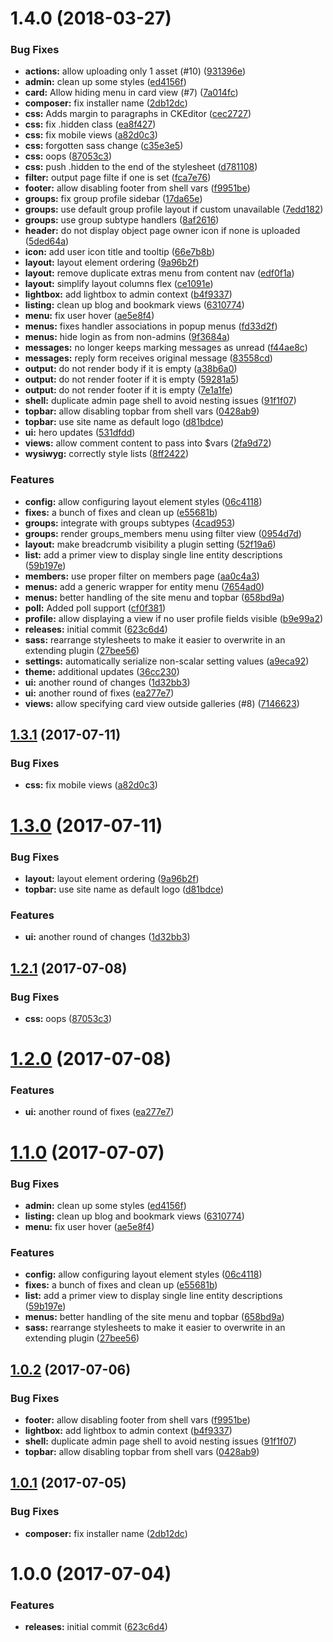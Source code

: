 <a name="1.4.0"></a>
# 1.4.0 (2018-03-27)


### Bug Fixes

* **actions:** allow uploading only 1 asset (#10) ([931396e](https://github.com/hypeJunction/hypeUI/commit/931396e))
* **admin:** clean up some styles ([ed4156f](https://github.com/hypeJunction/hypeUI/commit/ed4156f))
* **card:** Allow hiding menu in card view (#7) ([7a014fc](https://github.com/hypeJunction/hypeUI/commit/7a014fc))
* **composer:** fix installer name ([2db12dc](https://github.com/hypeJunction/hypeUI/commit/2db12dc))
* **css:** Adds margin to paragraphs in CKEditor ([cec2727](https://github.com/hypeJunction/hypeUI/commit/cec2727))
* **css:** fix .hidden class ([ea8f427](https://github.com/hypeJunction/hypeUI/commit/ea8f427))
* **css:** fix mobile views ([a82d0c3](https://github.com/hypeJunction/hypeUI/commit/a82d0c3))
* **css:** forgotten sass change ([c35e3e5](https://github.com/hypeJunction/hypeUI/commit/c35e3e5))
* **css:** oops ([87053c3](https://github.com/hypeJunction/hypeUI/commit/87053c3))
* **css:** push .hidden to the end of the stylesheet ([d781108](https://github.com/hypeJunction/hypeUI/commit/d781108))
* **filter:** output page filte if one is set ([fca7e76](https://github.com/hypeJunction/hypeUI/commit/fca7e76))
* **footer:** allow disabling footer from shell vars ([f9951be](https://github.com/hypeJunction/hypeUI/commit/f9951be))
* **groups:** fix group profile sidebar ([17da65e](https://github.com/hypeJunction/hypeUI/commit/17da65e))
* **groups:** use default group profile layout if custom unavailable ([7edd182](https://github.com/hypeJunction/hypeUI/commit/7edd182))
* **groups:** use group subtype handlers ([8af2616](https://github.com/hypeJunction/hypeUI/commit/8af2616))
* **header:** do not display object page owner icon if none is uploaded ([5ded64a](https://github.com/hypeJunction/hypeUI/commit/5ded64a))
* **icon:** add user icon title and tooltip ([66e7b8b](https://github.com/hypeJunction/hypeUI/commit/66e7b8b))
* **layout:** layout element ordering ([9a96b2f](https://github.com/hypeJunction/hypeUI/commit/9a96b2f))
* **layout:** remove duplicate extras menu from content nav ([edf0f1a](https://github.com/hypeJunction/hypeUI/commit/edf0f1a))
* **layout:** simplify layout columns flex ([ce1091e](https://github.com/hypeJunction/hypeUI/commit/ce1091e))
* **lightbox:** add lightbox to admin context ([b4f9337](https://github.com/hypeJunction/hypeUI/commit/b4f9337))
* **listing:** clean up blog and bookmark views ([6310774](https://github.com/hypeJunction/hypeUI/commit/6310774))
* **menu:** fix user hover ([ae5e8f4](https://github.com/hypeJunction/hypeUI/commit/ae5e8f4))
* **menus:** fixes handler associations in popup menus ([fd33d2f](https://github.com/hypeJunction/hypeUI/commit/fd33d2f))
* **menus:** hide login as from non-admins ([9f3684a](https://github.com/hypeJunction/hypeUI/commit/9f3684a))
* **messages:** no longer keeps marking messages as unread ([f44ae8c](https://github.com/hypeJunction/hypeUI/commit/f44ae8c))
* **messages:** reply form receives original message ([83558cd](https://github.com/hypeJunction/hypeUI/commit/83558cd))
* **output:** do not render body if it is empty ([a38b6a0](https://github.com/hypeJunction/hypeUI/commit/a38b6a0))
* **output:** do not render footer if it is empty ([59281a5](https://github.com/hypeJunction/hypeUI/commit/59281a5))
* **output:** do not render footer if it is empty ([7e1a1fe](https://github.com/hypeJunction/hypeUI/commit/7e1a1fe))
* **shell:** duplicate admin page shell to avoid nesting issues ([91f1f07](https://github.com/hypeJunction/hypeUI/commit/91f1f07))
* **topbar:** allow disabling topbar from shell vars ([0428ab9](https://github.com/hypeJunction/hypeUI/commit/0428ab9))
* **topbar:** use site name as default logo ([d81bdce](https://github.com/hypeJunction/hypeUI/commit/d81bdce))
* **ui:** hero updates ([531dfdd](https://github.com/hypeJunction/hypeUI/commit/531dfdd))
* **views:** allow comment content to pass into $vars ([2fa9d72](https://github.com/hypeJunction/hypeUI/commit/2fa9d72))
* **wysiwyg:** correctly style lists ([8ff2422](https://github.com/hypeJunction/hypeUI/commit/8ff2422))

### Features

* **config:** allow configuring layout element styles ([06c4118](https://github.com/hypeJunction/hypeUI/commit/06c4118))
* **fixes:** a bunch of fixes and clean up ([e55681b](https://github.com/hypeJunction/hypeUI/commit/e55681b))
* **groups:** integrate with groups subtypes ([4cad953](https://github.com/hypeJunction/hypeUI/commit/4cad953))
* **groups:** render groups_members menu using filter view ([0954d7d](https://github.com/hypeJunction/hypeUI/commit/0954d7d))
* **layout:** make breadcrumb visibility a plugin setting ([52f19a6](https://github.com/hypeJunction/hypeUI/commit/52f19a6))
* **list:** add a primer view to display single line entity descriptions ([59b197e](https://github.com/hypeJunction/hypeUI/commit/59b197e))
* **members:** use proper filter on members page ([aa0c4a3](https://github.com/hypeJunction/hypeUI/commit/aa0c4a3))
* **menus:** add a generic wrapper for entity menu ([7654ad0](https://github.com/hypeJunction/hypeUI/commit/7654ad0))
* **menus:** better handling of the site menu and topbar ([658bd9a](https://github.com/hypeJunction/hypeUI/commit/658bd9a))
* **poll:** Added poll support ([cf0f381](https://github.com/hypeJunction/hypeUI/commit/cf0f381))
* **profile:** allow displaying a view if no user profile fields visible ([b9e99a2](https://github.com/hypeJunction/hypeUI/commit/b9e99a2))
* **releases:** initial commit ([623c6d4](https://github.com/hypeJunction/hypeUI/commit/623c6d4))
* **sass:** rearrange stylesheets to make it easier to overwrite in an extending plugin ([27bee56](https://github.com/hypeJunction/hypeUI/commit/27bee56))
* **settings:** automatically serialize non-scalar setting values ([a9eca92](https://github.com/hypeJunction/hypeUI/commit/a9eca92))
* **theme:** additional updates ([36cc230](https://github.com/hypeJunction/hypeUI/commit/36cc230))
* **ui:** another round of changes ([1d32bb3](https://github.com/hypeJunction/hypeUI/commit/1d32bb3))
* **ui:** another round of fixes ([ea277e7](https://github.com/hypeJunction/hypeUI/commit/ea277e7))
* **views:** allow specifying card view outside galleries (#8) ([7146623](https://github.com/hypeJunction/hypeUI/commit/7146623))



<a name="1.3.1"></a>
## [1.3.1](https://github.com/hypeJunction/hypeUI/compare/1.3.0...v1.3.1) (2017-07-11)


### Bug Fixes

* **css:** fix mobile views ([a82d0c3](https://github.com/hypeJunction/hypeUI/commit/a82d0c3))



<a name="1.3.0"></a>
# [1.3.0](https://github.com/hypeJunction/hypeUI/compare/1.2.1...v1.3.0) (2017-07-11)


### Bug Fixes

* **layout:** layout element ordering ([9a96b2f](https://github.com/hypeJunction/hypeUI/commit/9a96b2f))
* **topbar:** use site name as default logo ([d81bdce](https://github.com/hypeJunction/hypeUI/commit/d81bdce))

### Features

* **ui:** another round of changes ([1d32bb3](https://github.com/hypeJunction/hypeUI/commit/1d32bb3))



<a name="1.2.1"></a>
## [1.2.1](https://github.com/hypeJunction/hypeUI/compare/1.2.0...v1.2.1) (2017-07-08)


### Bug Fixes

* **css:** oops ([87053c3](https://github.com/hypeJunction/hypeUI/commit/87053c3))



<a name="1.2.0"></a>
# [1.2.0](https://github.com/hypeJunction/hypeUI/compare/1.1.0...v1.2.0) (2017-07-08)


### Features

* **ui:** another round of fixes ([ea277e7](https://github.com/hypeJunction/hypeUI/commit/ea277e7))



<a name="1.1.0"></a>
# [1.1.0](https://github.com/hypeJunction/hypeUI/compare/1.0.2...v1.1.0) (2017-07-07)


### Bug Fixes

* **admin:** clean up some styles ([ed4156f](https://github.com/hypeJunction/hypeUI/commit/ed4156f))
* **listing:** clean up blog and bookmark views ([6310774](https://github.com/hypeJunction/hypeUI/commit/6310774))
* **menu:** fix user hover ([ae5e8f4](https://github.com/hypeJunction/hypeUI/commit/ae5e8f4))

### Features

* **config:** allow configuring layout element styles ([06c4118](https://github.com/hypeJunction/hypeUI/commit/06c4118))
* **fixes:** a bunch of fixes and clean up ([e55681b](https://github.com/hypeJunction/hypeUI/commit/e55681b))
* **list:** add a primer view to display single line entity descriptions ([59b197e](https://github.com/hypeJunction/hypeUI/commit/59b197e))
* **menus:** better handling of the site menu and topbar ([658bd9a](https://github.com/hypeJunction/hypeUI/commit/658bd9a))
* **sass:** rearrange stylesheets to make it easier to overwrite in an extending plugin ([27bee56](https://github.com/hypeJunction/hypeUI/commit/27bee56))



<a name="1.0.2"></a>
## [1.0.2](https://github.com/hypeJunction/hypeUI/compare/1.0.1...v1.0.2) (2017-07-06)


### Bug Fixes

* **footer:** allow disabling footer from shell vars ([f9951be](https://github.com/hypeJunction/hypeUI/commit/f9951be))
* **lightbox:** add lightbox to admin context ([b4f9337](https://github.com/hypeJunction/hypeUI/commit/b4f9337))
* **shell:** duplicate admin page shell to avoid nesting issues ([91f1f07](https://github.com/hypeJunction/hypeUI/commit/91f1f07))
* **topbar:** allow disabling topbar from shell vars ([0428ab9](https://github.com/hypeJunction/hypeUI/commit/0428ab9))



<a name="1.0.1"></a>
## [1.0.1](https://github.com/hypeJunction/hypeUI/compare/1.0.0...v1.0.1) (2017-07-05)


### Bug Fixes

* **composer:** fix installer name ([2db12dc](https://github.com/hypeJunction/hypeUI/commit/2db12dc))



<a name="1.0.0"></a>
# 1.0.0 (2017-07-04)


### Features

* **releases:** initial commit ([623c6d4](https://github.com/hypeJunction/hypeUI/commit/623c6d4))



